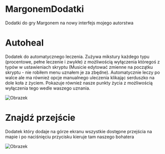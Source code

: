 # MargonemDodatki
Dodatki do gry Margonem na nowy interfejs mojego autorstwa

# Autoheal
Dodatek do automatycznego leczenia. Zużywa mikstury każdego typu (procentowe, pełne leczenie i zwykłe) z możliwością wyłączenia któregoś z typów w ustawieniach skryptu (Musicie edytować zmienne na początku skryptu - nie robiłem menu uznałem je za zbędne). Automatycznie leczy po walce ale ma również opcje manualnego uleczenia klikając serduszko na dole koła z życiem. Pokazuje również nasze punkty życia z możliwością wyłączenia tego wedle waszego uznania.

![Obrazek](https://i.imgur.com/sTpO8Xj.png)

# Znajdź przejście
Dodatek który dodaje na górze ekranu wszystkie dostępne przejścia na mapie i po naciśnięciu przycisku kieruje tam naszego bohatera

![Obrazek](https://i.imgur.com/Wud2ZYa.png)
